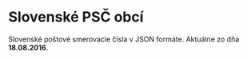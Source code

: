 # Slovenské PSČ obcí
Slovenské poštové smerovacie čísla v JSON formáte. Aktuálne zo dňa **18.08.2016**.
